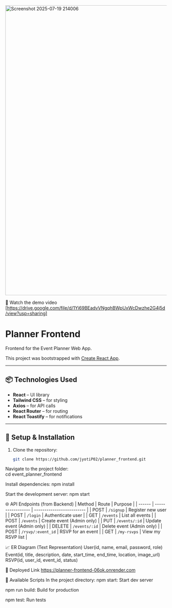 <img width="1918" height="905" alt="Screenshot 2025-07-19 214006" src="https://github.com/user-attachments/assets/c9d62d17-64d5-4a2d-b688-d3f5ecff4db9" />

🎥 Watch the demo video [https://drive.google.com/file/d/1Yi69BEadvVNgqhBWpUxWcDwzhe2G4j5d/view?usp=sharing]

# Planner Frontend

Frontend for the Event Planner Web App.

This project was bootstrapped with [Create React App](https://github.com/facebook/create-react-app).

---

## 📦 Technologies Used

- **React** – UI library
- **Tailwind CSS** – for styling
- **Axios** – for API calls
- **React Router** – for routing
- **React Toastify** – for notifications

---

## 🚀 Setup & Installation

1. Clone the repository:
   ```bash
   git clone https://github.com/jyotiP02/planner_frontend.git

Navigate to the project folder:   
cd event_planner_frontend

Install dependencies:
npm install

Start the development server:
npm start

🌐 API Endpoints (from Backend)
| Method | Route             | Purpose                   |
| ------ | ----------------- | ------------------------- |
| POST   | `/signup`         | Register new user         |
| POST   | `/login`          | Authenticate user         |
| GET    | `/events`         | List all events           |
| POST   | `/events`         | Create event (Admin only) |
| PUT    | `/events/:id`     | Update event (Admin only) |
| DELETE | `/events/:id`     | Delete event (Admin only) |
| POST   | `/rsvp/:event_id` | RSVP for an event         |
| GET    | `/my-rsvps`       | View my RSVP list         |

📈 ER Diagram (Text Representation)
User(id, name, email, password, role)
Event(id, title, description, date, start_time, end_time, location, image_url)
RSVP(id, user_id, event_id, status)


🔗 Deployed Link
https://planner-frontend-06ok.onrender.com

📄 Available Scripts
In the project directory:
npm start: Start dev server

npm run build: Build for production

npm test: Run tests
